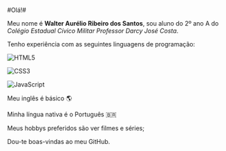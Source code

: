#Olá!#

Meu nome é **Walter Aurélio Ribeiro dos Santos**, sou aluno do 2º ano A do *Colégio Estadual Cívico Militar Professor Darcy José Costa*.

Tenho experiência com as seguintes linguagens de programação: 

![HTML5](https://img.shields.io/badge/html5-%23E34F26.svg?style=for-the-badge&logo=html5&logoColor=white)

![CSS3](https://img.shields.io/badge/css3-%231572B6.svg?style=for-the-badge&logo=css3&logoColor=white)

![JavaScript](https://img.shields.io/badge/javascript-%23323330.svg?style=for-the-badge&logo=javascript&logoColor=%23F7DF1E)

Meu inglês é básico :earth_americas:

Minha língua nativa é o Português :brazil:

Meus hobbys preferidos são ver filmes e séries;

Dou-te boas-vindas ao meu GitHub.

